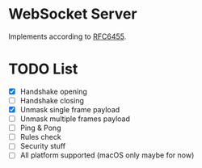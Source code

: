 # WebSocket Server 
Implements according to [RFC6455](https://datatracker.ietf.org/doc/rfc6455/).

# TODO List
- [x] Handshake opening
- [ ] Handshake closing
- [x] Unmask single frame payload
- [ ] Unmask multiple frames payload
- [ ] Ping & Pong 
- [ ] Rules check
- [ ] Security stuff
- [ ] All platform supported (macOS only maybe for now)
